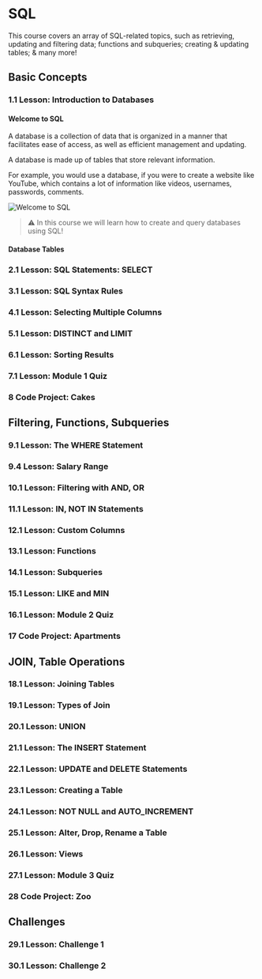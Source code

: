 # SQL

This course covers an array of SQL-related topics, such as retrieving, updating and filtering data; functions and subqueries; creating & updating tables; & many more! 

## Basic Concepts 

### 1.1 Lesson: Introduction to Databases 

#### Welcome to SQL

A database is a collection of data that is organized in a manner that facilitates ease of access, as well as efficient management and updating.

A database is made up of tables that store relevant information.

For example, you would use a database, if you were to create a website like YouTube, which contains a lot of information like videos, usernames, passwords, comments.

![Welcome to SQL](https://user-images.githubusercontent.com/95575665/158609766-75a74d42-04ed-4776-82ca-11c521dca276.png)

> :warning: In this course we will learn how to create and query databases using SQL!

#### Database Tables

### 2.1 Lesson: SQL Statements: SELECT

### 3.1 Lesson: SQL Syntax Rules

### 4.1 Lesson: Selecting Multiple Columns

### 5.1 Lesson: DISTINCT and LIMIT

### 6.1 Lesson: Sorting Results

### 7.1 Lesson: Module 1 Quiz

### 8 Code Project: Cakes

## Filtering, Functions, Subqueries

### 9.1 Lesson: The WHERE Statement

### 9.4 Lesson: Salary Range 

### 10.1 Lesson: Filtering with AND, OR

### 11.1 Lesson: IN, NOT IN Statements

### 12.1 Lesson: Custom Columns

### 13.1 Lesson: Functions

### 14.1 Lesson: Subqueries

### 15.1 Lesson: LIKE and MIN

### 16.1 Lesson: Module 2 Quiz

### 17 Code Project: Apartments 

## JOIN, Table Operations

### 18.1 Lesson: Joining Tables

### 19.1 Lesson: Types of Join

### 20.1 Lesson: UNION

### 21.1 Lesson: The INSERT Statement

### 22.1 Lesson: UPDATE and DELETE Statements

### 23.1 Lesson: Creating a Table

### 24.1 Lesson: NOT NULL and AUTO_INCREMENT

### 25.1 Lesson: Alter, Drop, Rename a Table

### 26.1 Lesson: Views

### 27.1 Lesson: Module 3 Quiz

### 28 Code Project: Zoo

## Challenges

### 29.1 Lesson: Challenge 1

### 30.1 Lesson: Challenge 2

